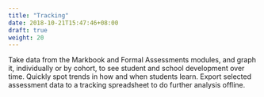 ```yaml
---
title: "Tracking"
date: 2018-10-21T15:47:46+08:00
draft: true
weight: 20
---
```


Take data from the Markbook and Formal Assessments modules, and graph it, individually or by cohort, to see student and school development over time. Quickly spot trends in how and when students learn. Export selected assessment data to a tracking spreadsheet to do further analysis offline.
